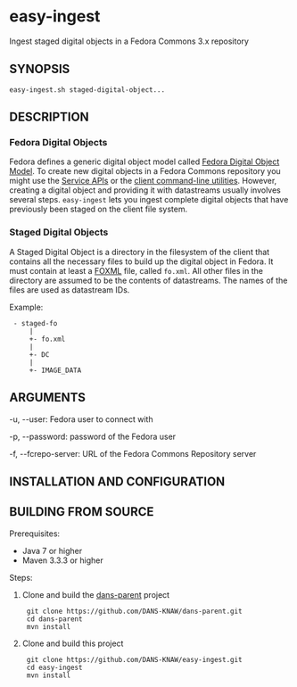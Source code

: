 easy-ingest
===========

Ingest staged digital objects in a Fedora Commons 3.x repository


SYNOPSIS
--------

    easy-ingest.sh staged-digital-object...


DESCRIPTION
-----------

### Fedora Digital Objects

Fedora defines a generic digital object model called [Fedora Digital Object Model]. To create new digital objects in a 
Fedora Commons repository you might use the [Service APIs] or the [client command-line utilities]. However, creating a
digital object and providing it with datastreams usually involves several steps. ``easy-ingest`` lets you ingest complete
digital objects that have previously been staged on the client file system.


### Staged Digital Objects

A Staged Digital Object is a directory in the filesystem of the client that contains all the necessary files to build
up the digital object in Fedora. It must contain at least a [FOXML] file, called ``fo.xml``. All other files in the directory
are assumed to be the contents of datastreams. The names of the files are used as datastream IDs.

Example:

     - staged-fo
         |
         +- fo.xml
         |
         +- DC
         |
         +- IMAGE_DATA


ARGUMENTS
---------
-u, --user: Fedora user to connect with

-p, --password: password of the Fedora user

-f, --fcrepo-server: URL of the Fedora Commons Repository server


    



INSTALLATION AND CONFIGURATION
------------------------------



BUILDING FROM SOURCE
--------------------

Prerequisites:

* Java 7 or higher
* Maven 3.3.3 or higher
 
Steps:

1. Clone and build the [dans-parent] project
      
        git clone https://github.com/DANS-KNAW/dans-parent.git
        cd dans-parent
        mvn install
2. Clone and build this project

        git clone https://github.com/DANS-KNAW/easy-ingest.git
        cd easy-ingest
        mvn install

  





[Fedora Digital Object Model]: https://wiki.duraspace.org/display/FEDORA38/Fedora+Digital+Object+Model
[Service APIs]: https://wiki.duraspace.org/display/FEDORA38/Service+APIs
[client command-line utilities]: https://wiki.duraspace.org/display/FEDORA38/Client+Command-line+Utilities
[FOXML]: https://wiki.duraspace.org/pages/viewpage.action?pageId=66585857
[dans-parent]: https://github.com/DANS-KNAW/dans-parent
